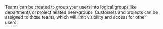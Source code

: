 Teams can be created to group your users into logical groups like departments or project related peer-groups.
Customers and projects can be assigned to those teams, which will limit visibility and access for other users.